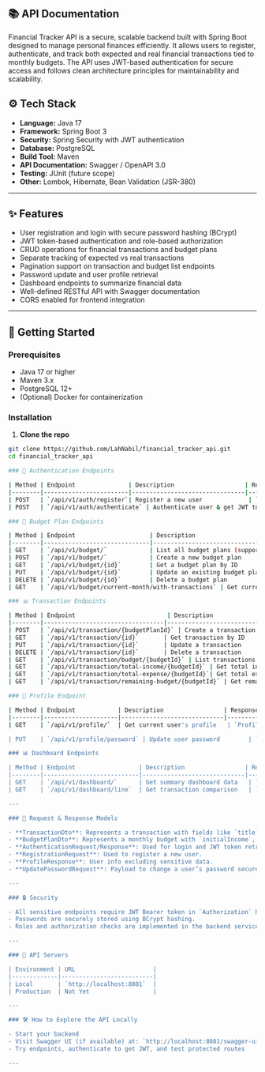 ## 📚 API Documentation

Financial Tracker API is a secure, scalable backend built with Spring Boot designed to manage personal finances efficiently. It allows users to register, authenticate, and track both expected and real financial transactions tied to monthly budgets. The API uses JWT-based authentication for secure access and follows clean architecture principles for maintainability and scalability.
## ⚙️ Tech Stack

- **Language:** Java 17
- **Framework:** Spring Boot 3
- **Security:** Spring Security with JWT authentication
- **Database:** PostgreSQL
- **Build Tool:** Maven
- **API Documentation:** Swagger / OpenAPI 3.0
- **Testing:** JUnit (future scope)
- **Other:** Lombok, Hibernate, Bean Validation (JSR-380)

---

## ✨ Features

- User registration and login with secure password hashing (BCrypt)
- JWT token-based authentication and role-based authorization
- CRUD operations for financial transactions and budget plans
- Separate tracking of expected vs real transactions
- Pagination support on transaction and budget list endpoints
- Password update and user profile retrieval
- Dashboard endpoints to summarize financial data
- Well-defined RESTful API with Swagger documentation
- CORS enabled for frontend integration

---

## 🚀 Getting Started

### Prerequisites

- Java 17 or higher
- Maven 3.x
- PostgreSQL 12+
- (Optional) Docker for containerization

### Installation

1. **Clone the repo**

```bash
git clone https://github.com/LahNabil/financial_tracker_api.git
cd financial_tracker_api

### 🔐 Authentication Endpoints

| Method | Endpoint               | Description                    | Request Body                             | Response                     |
|--------|------------------------|--------------------------------|----------------------------------------|------------------------------|
| POST   | `/api/v1/auth/register`| Register a new user             | `RegistrationRequest` (email, firstname, lastname, password) | 202 Accepted (empty object)  |
| POST   | `/api/v1/auth/authenticate` | Authenticate user & get JWT token | `AuthenticationRequest` (email, password) | `AuthenticationResponse` (token string) |

### 💸 Budget Plan Endpoints

| Method | Endpoint                     | Description                         | Request Body                | Response                         |
|--------|------------------------------|-----------------------------------|-----------------------------|---------------------------------|
| GET    | `/api/v1/budget/`            | List all budget plans (supports paging) | Query params: `page`, `size` | Paginated list of `BudgetPlanDto` |
| POST   | `/api/v1/budget/`            | Create a new budget plan           | `BudgetPlanDto`             | UUID of created budget plan     |
| GET    | `/api/v1/budget/{id}`        | Get a budget plan by ID            |                             | `BudgetPlanDto`                 |
| PUT    | `/api/v1/budget/{id}`        | Update an existing budget plan     | `BudgetPlanDto`             | Updated `BudgetPlanDto`         |
| DELETE | `/api/v1/budget/{id}`        | Delete a budget plan               |                             | 200 OK                         |
| GET    | `/api/v1/budget/current-month/with-transactions` | Get current month budget with transactions |                             | `BudgetChartDataDto`            |

### 📊 Transaction Endpoints

| Method | Endpoint                          | Description                         | Request Body            | Response                     |
|--------|----------------------------------|-----------------------------------|-------------------------|------------------------------|
| POST   | `/api/v1/transaction/{budgetPlanId}` | Create a transaction for a budget plan | `TransactionDto`        | UUID of new transaction       |
| GET    | `/api/v1/transaction/{id}`       | Get transaction by ID              |                         | `TransactionDto`             |
| PUT    | `/api/v1/transaction/{id}`       | Update a transaction               | `UpdateTransactionDto`  | Updated `TransactionDto`     |
| DELETE | `/api/v1/transaction/{id}`       | Delete a transaction               |                         | 200 OK                      |
| GET    | `/api/v1/transaction/budget/{budgetId}` | List transactions for a budget (with paging) | Query params: `page`, `size` | Paginated list of `TransactionDto` |
| GET    | `/api/v1/transaction/total-income/{budgetId}` | Get total income for a budget     |                         | Numeric total income          |
| GET    | `/api/v1/transaction/total-expense/{budgetId}`| Get total expenses for a budget   |                         | Numeric total expenses        |
| GET    | `/api/v1/transaction/remaining-budget/{budgetId}` | Get remaining budget amount       |                         | Numeric remaining budget      |

### 👤 Profile Endpoint

| Method | Endpoint            | Description                 | Response                    |
|--------|---------------------|-----------------------------|-----------------------------|
| GET    | `/api/v1/profile/`  | Get current user's profile   | `ProfileResponse` (firstname, lastname, email) |

| PUT    | `/api/v1/profile/password` | Update user password        | `UpdatePasswordRequest` (oldPassword, newPassword) | 200 OK                      |

### 📊 Dashboard Endpoints

| Method | Endpoint                  | Description                 | Response                    |
|--------|---------------------------|-----------------------------|-----------------------------|
| GET    | `/api/v1/dashboard/`      | Get summary dashboard data   | `DashboardResponseDto`       |
| GET    | `/api/v1/dashboard/line`  | Get transaction comparison   | `TransactionComparisonDto`   |

---

### 🔧 Request & Response Models

- **TransactionDto**: Represents a transaction with fields like `title`, `amount`, `date`, `status` (`REAL` or `EXPECTED`), `category` (e.g., `GROCERIES`, `RENT_MORTGAGE`), and `type` (`INCOME` or `EXPENSE`).
- **BudgetPlanDto**: Represents a monthly budget with `initialIncome`, `month`, and `year`.
- **AuthenticationRequest/Response**: Used for login and JWT token retrieval.
- **RegistrationRequest**: Used to register a new user.
- **ProfileResponse**: User info excluding sensitive data.
- **UpdatePasswordRequest**: Payload to change a user’s password securely.

---

### 🔒 Security

- All sensitive endpoints require JWT Bearer token in `Authorization` header.
- Passwords are securely stored using BCrypt hashing.
- Roles and authorization checks are implemented in the backend services.

---

### 🔗 API Servers

| Environment | URL                      |
|-------------|--------------------------|
| Local       | `http://localhost:8081`  |
| Production  | Not Yet                  |

---

### 🛠️ How to Explore the API Locally

- Start your backend
- Visit Swagger UI (if available) at: `http://localhost:8081/swagger-ui/index.html`
- Try endpoints, authenticate to get JWT, and test protected routes

---

